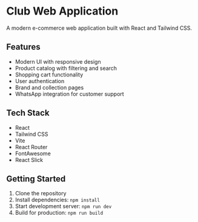 # Club Web Application

A modern e-commerce web application built with React and Tailwind CSS.

## Features

- Modern UI with responsive design
- Product catalog with filtering and search
- Shopping cart functionality
- User authentication
- Brand and collection pages
- WhatsApp integration for customer support

## Tech Stack

- React
- Tailwind CSS
- Vite
- React Router
- FontAwesome
- React Slick

## Getting Started

1. Clone the repository
2. Install dependencies: `npm install`
3. Start development server: `npm run dev`
4. Build for production: `npm run build`